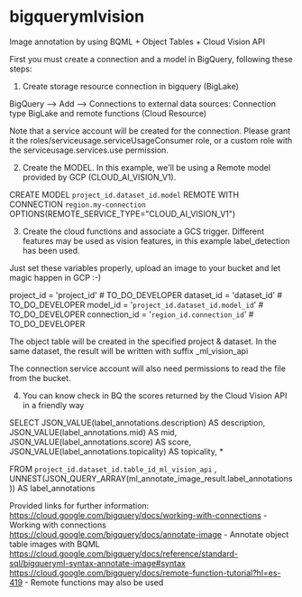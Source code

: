 # bigquerymlvision
Image annotation by using BQML + Object Tables + Cloud Vision API


First you must create a connection and a model in BigQuery, following these steps:

1. Create storage resource connection in bigquery (BigLake)

BigQuery --> Add --> Connections to external data sources:
Connection type
BigLake and remote functions (Cloud Resource)

Note that a service account will be created for the connection. Please grant it the roles/serviceusage.serviceUsageConsumer role, or a custom role with the serviceusage.services.use permission.


2. Create the MODEL. In this example, we'll be using a Remote model provided by GCP (CLOUD_AI_VISION_V1).


CREATE MODEL `project_id.dataset_id.model`
REMOTE WITH CONNECTION `region.my-connection`
OPTIONS(REMOTE_SERVICE_TYPE="CLOUD_AI_VISION_V1")


3. Create the cloud functions and associate a GCS trigger.
Different features may be used as vision features, in this example label_detection has been used.

Just set these variables properly, upload an image to your bucket and let magic happen in GCP :-)

 project_id = 'project_id' # TO_DO_DEVELOPER
 dataset_id = 'dataset_id'       # TO_DO_DEVELOPER
 model_id = '`project_id.dataset_id.model_id`'  # TO_DO_DEVELOPER
 connection_id = '`region_id.connection_id`'  # TO_DO_DEVELOPER

The object table will be created in the specified project & dataset. In the same dataset, the result will be written with suffix _ml_vision_api

The connection service account will also need permissions to read the file from the bucket.


4. You can know check in BQ the scores returned by the Cloud Vision API in a friendly way

SELECT
JSON_VALUE(label_annotations.description) AS description,
JSON_VALUE(label_annotations.mid) AS mid,
JSON_VALUE(label_annotations.score) AS score,
JSON_VALUE(label_annotations.topicality) AS topicality,
*


FROM `project_id.dataset_id.table_id_ml_vision_api` ,
UNNEST(JSON_QUERY_ARRAY(ml_annotate_image_result.label_annotations)) AS label_annotations


Provided links for further information:
https://cloud.google.com/bigquery/docs/working-with-connections - Working with connections
https://cloud.google.com/bigquery/docs/annotate-image - Annotate object table images with BQML
https://cloud.google.com/bigquery/docs/reference/standard-sql/bigqueryml-syntax-annotate-image#syntax
https://cloud.google.com/bigquery/docs/remote-function-tutorial?hl=es-419 - Remote functions may also be used



